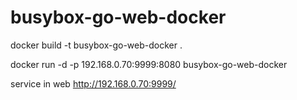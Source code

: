 # busybox-go-web-docker


 docker build -t busybox-go-web-docker .
 
 docker run -d -p 192.168.0.70:9999:8080 busybox-go-web-docker
 
 service in web http://192.168.0.70:9999/
 
 
